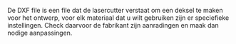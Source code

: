De DXF file is een file dat de lasercutter verstaat om een deksel te maken voor het ontwerp, voor elk materiaal dat u wilt gebruiken zijn er speciefieke instellingen.
Check daarvoor de fabrikant zijn aanradingen en maak dan nodige aanpassingen.
